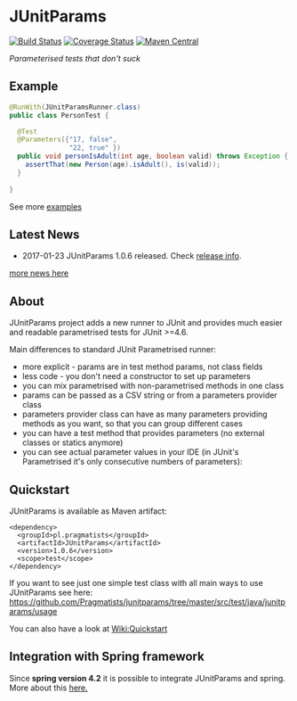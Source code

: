 # JUnitParams

[![Build Status](https://secure.travis-ci.org/Pragmatists/JUnitParams.png)](http://travis-ci.org/Pragmatists/JUnitParams) [![Coverage Status](https://coveralls.io/repos/Pragmatists/JUnitParams/badge.svg)](https://coveralls.io/r/Pragmatists/JUnitParams) [![Maven Central](https://maven-badges.herokuapp.com/maven-central/pl.pragmatists/JUnitParams/badge.svg)](https://maven-badges.herokuapp.com/maven-central/pl.pragmatists/JUnitParams)

*Parameterised tests that don't suck*

## Example

``` java
@RunWith(JUnitParamsRunner.class)
public class PersonTest {

  @Test
  @Parameters({"17, false", 
               "22, true" })
  public void personIsAdult(int age, boolean valid) throws Exception {
    assertThat(new Person(age).isAdult(), is(valid));
  }
  
}
```
See more [examples](https://github.com/Pragmatists/JUnitParams/blob/master/src/test/java/junitparams/usage/SamplesOfUsageTest.java)


## Latest News

* 2017-01-23 JUnitParams 1.0.6 released. Check [release info](RELEASES.md).

[more news here](https://github.com/Pragmatists/JUnitParams/wiki)

## About
JUnitParams project adds a new runner to JUnit and provides much easier and readable parametrised tests for JUnit >=4.6.

Main differences to standard JUnit Parametrised runner:

* more explicit - params are in test method params, not class fields
* less code - you don't need a constructor to set up parameters
* you can mix parametrised with non-parametrised methods in one class
* params can be passed as a CSV string or from a parameters provider class
* parameters provider class can have as many parameters providing methods as you want, so that you can group different cases
* you can have a test method that provides parameters (no external classes or statics anymore)
* you can see actual parameter values in your IDE (in JUnit's Parametrised it's only consecutive numbers of parameters):

## Quickstart

JUnitParams is available as Maven artifact:
```
<dependency>
  <groupId>pl.pragmatists</groupId>
  <artifactId>JUnitParams</artifactId>
  <version>1.0.6</version>
  <scope>test</scope>
</dependency>
```

If you want to see just one simple test class with all main ways to use JUnitParams see here:
https://github.com/Pragmatists/junitparams/tree/master/src/test/java/junitparams/usage

You can also have a look at [Wiki:Quickstart](https://github.com/Pragmatists/junitparams/wiki/Quickstart)

## Integration with Spring framework

Since **spring version 4.2** it is possible to integrate JUnitParams and spring. More about this [here.](https://github.com/Pragmatists/junitparams-spring-integration-example) 